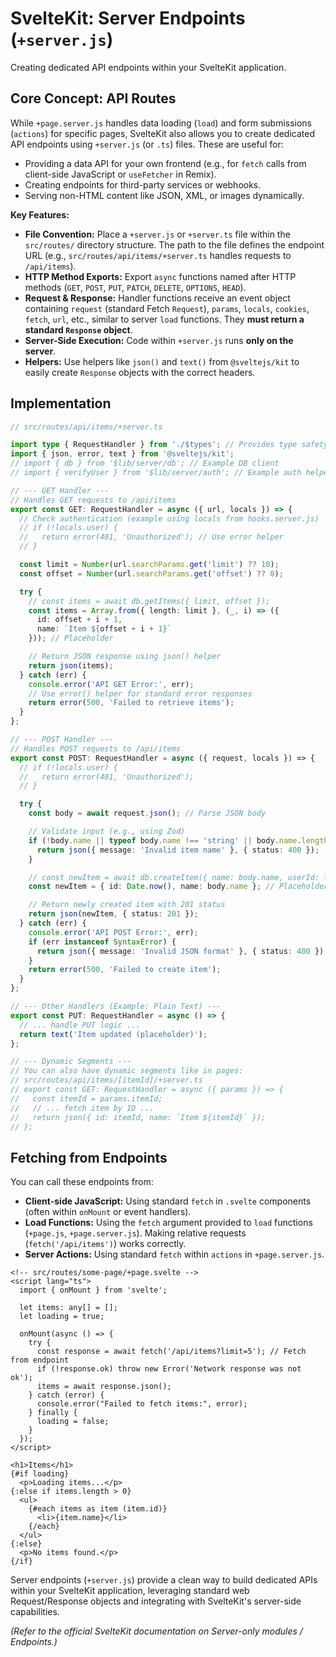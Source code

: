 # SvelteKit: Server Endpoints (`+server.js`)

Creating dedicated API endpoints within your SvelteKit application.

## Core Concept: API Routes

While `+page.server.js` handles data loading (`load`) and form submissions (`actions`) for specific pages, SvelteKit also allows you to create dedicated API endpoints using `+server.js` (or `.ts`) files. These are useful for:

*   Providing a data API for your own frontend (e.g., for `fetch` calls from client-side JavaScript or `useFetcher` in Remix).
*   Creating endpoints for third-party services or webhooks.
*   Serving non-HTML content like JSON, XML, or images dynamically.

**Key Features:**

*   **File Convention:** Place a `+server.js` or `+server.ts` file within the `src/routes/` directory structure. The path to the file defines the endpoint URL (e.g., `src/routes/api/items/+server.ts` handles requests to `/api/items`).
*   **HTTP Method Exports:** Export `async` functions named after HTTP methods (`GET`, `POST`, `PUT`, `PATCH`, `DELETE`, `OPTIONS`, `HEAD`).
*   **Request & Response:** Handler functions receive an event object containing `request` (standard Fetch `Request`), `params`, `locals`, `cookies`, `fetch`, `url`, etc., similar to server `load` functions. They **must return a standard `Response` object**.
*   **Server-Side Execution:** Code within `+server.js` runs **only on the server**.
*   **Helpers:** Use helpers like `json()` and `text()` from `@sveltejs/kit` to easily create `Response` objects with the correct headers.

## Implementation

```typescript
// src/routes/api/items/+server.ts

import type { RequestHandler } from './$types'; // Provides type safety for handlers
import { json, error, text } from '@sveltejs/kit';
// import { db } from '$lib/server/db'; // Example DB client
// import { verifyUser } from '$lib/server/auth'; // Example auth helper

// --- GET Handler ---
// Handles GET requests to /api/items
export const GET: RequestHandler = async ({ url, locals }) => {
  // Check authentication (example using locals from hooks.server.js)
  // if (!locals.user) {
  //   return error(401, 'Unauthorized'); // Use error helper
  // }

  const limit = Number(url.searchParams.get('limit') ?? 10);
  const offset = Number(url.searchParams.get('offset') ?? 0);

  try {
    // const items = await db.getItems({ limit, offset });
    const items = Array.from({ length: limit }, (_, i) => ({
      id: offset + i + 1,
      name: `Item ${offset + i + 1}`
    })); // Placeholder

    // Return JSON response using json() helper
    return json(items);
  } catch (err) {
    console.error('API GET Error:', err);
    // Use error() helper for standard error responses
    return error(500, 'Failed to retrieve items');
  }
};

// --- POST Handler ---
// Handles POST requests to /api/items
export const POST: RequestHandler = async ({ request, locals }) => {
  // if (!locals.user) {
  //   return error(401, 'Unauthorized');
  // }

  try {
    const body = await request.json(); // Parse JSON body

    // Validate input (e.g., using Zod)
    if (!body.name || typeof body.name !== 'string' || body.name.length < 3) {
      return json({ message: 'Invalid item name' }, { status: 400 });
    }

    // const newItem = await db.createItem({ name: body.name, userId: locals.user.id });
    const newItem = { id: Date.now(), name: body.name }; // Placeholder

    // Return newly created item with 201 status
    return json(newItem, { status: 201 });
  } catch (err) {
    console.error('API POST Error:', err);
    if (err instanceof SyntaxError) {
      return json({ message: 'Invalid JSON format' }, { status: 400 });
    }
    return error(500, 'Failed to create item');
  }
};

// --- Other Handlers (Example: Plain Text) ---
export const PUT: RequestHandler = async () => {
  // ... handle PUT logic ...
  return text('Item updated (placeholder)');
};

// --- Dynamic Segments ---
// You can also have dynamic segments like in pages:
// src/routes/api/items/[itemId]/+server.ts
// export const GET: RequestHandler = async ({ params }) => {
//   const itemId = params.itemId;
//   // ... fetch item by ID ...
//   return json({ id: itemId, name: `Item ${itemId}` });
// };
```

## Fetching from Endpoints

You can call these endpoints from:

*   **Client-side JavaScript:** Using standard `fetch` in `.svelte` components (often within `onMount` or event handlers).
*   **Load Functions:** Using the `fetch` argument provided to `load` functions (`+page.js`, `+page.server.js`). Making relative requests (`fetch('/api/items')`) works correctly.
*   **Server Actions:** Using standard `fetch` within `actions` in `+page.server.js`.

```svelte
<!-- src/routes/some-page/+page.svelte -->
<script lang="ts">
  import { onMount } from 'svelte';

  let items: any[] = [];
  let loading = true;

  onMount(async () => {
    try {
      const response = await fetch('/api/items?limit=5'); // Fetch from endpoint
      if (!response.ok) throw new Error('Network response was not ok');
      items = await response.json();
    } catch (error) {
      console.error("Failed to fetch items:", error);
    } finally {
      loading = false;
    }
  });
</script>

<h1>Items</h1>
{#if loading}
  <p>Loading items...</p>
{:else if items.length > 0}
  <ul>
    {#each items as item (item.id)}
      <li>{item.name}</li>
    {/each}
  </ul>
{:else}
  <p>No items found.</p>
{/if}
```

Server endpoints (`+server.js`) provide a clean way to build dedicated APIs within your SvelteKit application, leveraging standard web Request/Response objects and integrating with SvelteKit's server-side capabilities.

*(Refer to the official SvelteKit documentation on Server-only modules / Endpoints.)*